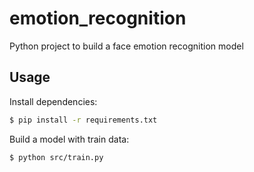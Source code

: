 # emotion_recognition
Python project to build a face emotion recognition model

## Usage

Install dependencies:

```bash
$ pip install -r requirements.txt
```

Build a model with train data:

```bash
$ python src/train.py
```
